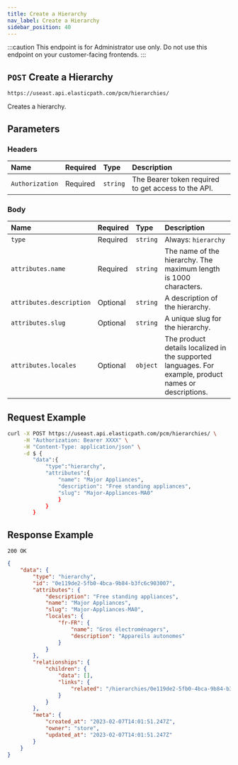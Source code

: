 ```yaml
---
title: Create a Hierarchy
nav_label: Create a Hierarchy
sidebar_position: 40
---
```


:::caution
This endpoint is for Administrator use only. Do not use this endpoint on your customer-facing frontends.
:::

## `POST` Create a Hierarchy

```http
https://useast.api.elasticpath.com/pcm/hierarchies/
```

Creates a hierarchy.

## Parameters

### Headers

| Name | Required | Type | Description |
| :--- | :--- | :--- | :--- |
| `Authorization` | Required | `string` | The Bearer token required to get access to the API. |

### Body

| Name | Required | Type | Description |
| :--- | :--- | :--- | :--- |
| `type` | Required | `string` | Always: `hierarchy` |
| `attributes.name` | Required | `string` | The name of the hierarchy. The maximum length is 1000 characters. |
| `attributes.description` | Optional | `string` | A description of the hierarchy. |
| `attributes.slug` | Optional | `string` | A unique slug for the hierarchy. |
| `attributes.locales` | Optional | `object` | The product details localized in the supported languages. For example, product names or descriptions. |

## Request Example

```bash
curl -X POST https://useast.api.elasticpath.com/pcm/hierarchies/ \
     -H "Authorization: Bearer XXXX" \
     -H "Content-Type: application/json" \
     -d $ {
        "data":{
            "type":"hierarchy",
            "attributes":{
                "name": "Major Appliances",
                "description": "Free standing appliances",
                "slug": "Major-Appliances-MA0"
                }
            }
        }
```

## Response Example

`200 OK`

```json
{
    "data": {
        "type": "hierarchy",
        "id": "0e119de2-5fb0-4bca-9b84-b3fc6c903007",
        "attributes": {
            "description": "Free standing appliances",
            "name": "Major Appliances",
            "slug": "Major-Appliances-MA0",
            "locales": {
                "fr-FR": {
                    "name": "Gros électroménagers",
                    "description": "Appareils autonomes"
                }
            }
        },
        "relationships": {
            "children": {
                "data": [],
                "links": {
                    "related": "/hierarchies/0e119de2-5fb0-4bca-9b84-b3fc6c903007/children"
                }
            }
        },
        "meta": {
            "created_at": "2023-02-07T14:01:51.247Z",
            "owner": "store",
            "updated_at": "2023-02-07T14:01:51.247Z"
        }
    }
}
```
